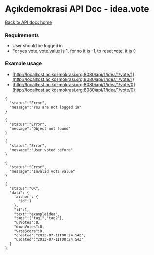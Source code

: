 # Açıkdemokrasi API Doc - idea.vote

[Back to API docs home](Home)

### Requirements
- User should be logged in
- For yes vote, vote.value is 1, for no it is -1, to reset vote, it is 0

### Example usage

- [http://localhost.acikdemokrasi.org:8080/api/1/idea/1/vote/1](http://localhost.acikdemokrasi.org:8080/api/1/idea/1/vote/1)
- [http://localhost.acikdemokrasi.org:8080/api/1/idea/1/vote/0](http://localhost.acikdemokrasi.org:8080/api/1/idea/1/vote/0)

```
{
  "status":"Error",
  "message":"You are not logged in"
}
```
```
{
  "status":"Error",
  "message":"Object not found"
}
```
```
{
  "status":"Error",
  "message":"User voted before"
}
```
```
{
  "status":"Error",
  "message":"Invalid vote value"
}
```
```
{
  "status":"OK",
  "data": {
    "author": {
      "id":1
    },
    "id":1,
    "text":"exampleidea",
    "tags":["tag1","tag2"],
    "upVotes":0,
    "downVotes":0,
    "voteScore":0,
    "created":"2013-07-11T00:24:54Z",
    "updated":"2013-07-11T00:24:54Z"
  }
}
```
